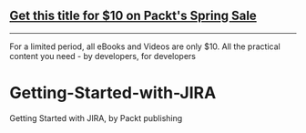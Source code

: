 ## [Get this title for $10 on Packt's Spring Sale](https://www.packt.com/V18301?utm_source=github&utm_medium=packt-github-repo&utm_campaign=spring_10_dollar_2022)
-----
For a limited period, all eBooks and Videos are only $10. All the practical content you need \- by developers, for developers

# Getting-Started-with-JIRA
Getting Started with JIRA, by Packt publishing
